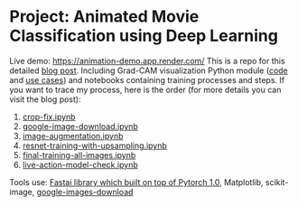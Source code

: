 # Project: Animated Movie Classification using Deep Learning

Live demo: https://animation-demo.app.render.com/
This is a repo for this detailed [blog post](https://quantran.xyz/blog/building-an-image-classification-model-from-a-to-z/). Including Grad-CAM visualization Python module ([code](gradcam.py) and [use cases](gradcam-usecase.ipynb)) and notebooks containing training processes and steps. If you want to trace my process, here is the order (for more details you can visit the blog post):
1. [crop-fix.ipynb](crop-fix.ipynb)
2. [google-image-download.ipynb](google-image-download.ipynb)
3. [image-augmentation.ipynb](image-augmentation.ipynb)
4. [resnet-training-with-upsampling.ipynb](resnet-training-with-upsampling.ipynb)
5. [final-training-all-images.ipynb](final-training-all-images.ipynb)
6. [live-action-model-check.ipynb](live-action-model-check.ipynb)

Tools use: [Fastai library which built on top of Pytorch 1.0](https://github.com/fastai/fastai), Matplotlib, scikit-image, [google-images-download](https://github.com/hardikvasa/google-images-download)
